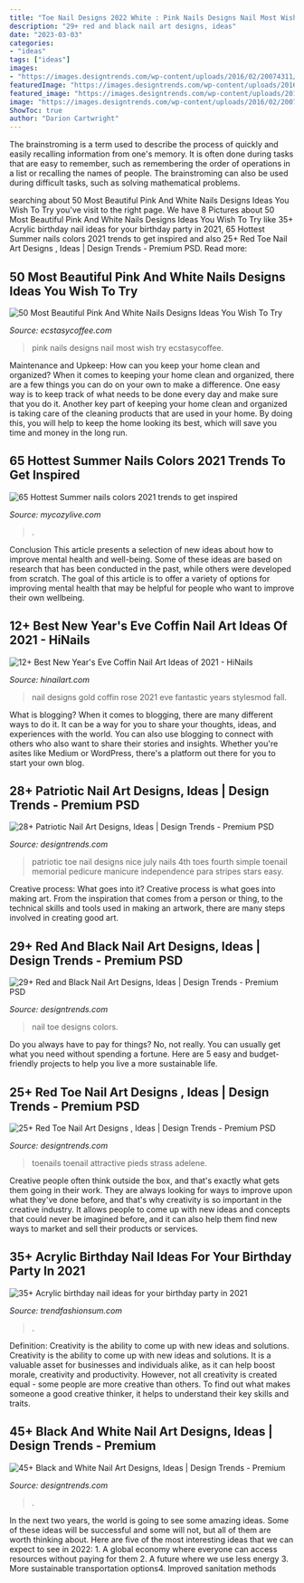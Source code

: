 ```yaml
---
title: "Toe Nail Designs 2022 White : Pink Nails Designs Nail Most Wish Try Ecstasycoffee"
description: "29+ red and black nail art designs, ideas"
date: "2023-03-03"
categories:
- "ideas"
tags: ["ideas"]
images:
- "https://images.designtrends.com/wp-content/uploads/2016/02/20074311/Toe-Nail-Design-with-Black-and-Red-Colors.jpg"
featuredImage: "https://images.designtrends.com/wp-content/uploads/2016/04/05070117/Attractive-Red-Toe-Nail-Art-For-White-Skin.jpg"
featured_image: "https://images.designtrends.com/wp-content/uploads/2016/02/20074311/Toe-Nail-Design-with-Black-and-Red-Colors.jpg"
image: "https://images.designtrends.com/wp-content/uploads/2016/02/20074311/Toe-Nail-Design-with-Black-and-Red-Colors.jpg"
ShowToc: true
author: "Darion Cartwright"
---
```



The brainstroming is a term used to describe the process of quickly and easily recalling information from one's memory. It is often done during tasks that are easy to remember, such as remembering the order of operations in a list or recalling the names of people. The brainstroming can also be used during difficult tasks, such as solving mathematical problems.

	

		
searching about 50 Most Beautiful Pink And White Nails Designs Ideas You Wish To Try you've visit to the right page. We have 8 Pictures about 50 Most Beautiful Pink And White Nails Designs Ideas You Wish To Try like 35+ Acrylic birthday nail ideas for your birthday party in 2021, 65 Hottest Summer nails colors 2021 trends to get inspired and also 25+ Red Toe Nail Art Designs , Ideas | Design Trends - Premium PSD. Read more:
		
    
## 50 Most Beautiful Pink And White Nails Designs Ideas You Wish To Try

<img loading=lazy src="https://i0.wp.com/www.ecstasycoffee.com/wp-content/uploads/2016/10/Pink-and-White-Nails-Designs-18.jpg" onerror="this.onerror=null;this.src='https://tse4.mm.bing.net/th?id=OIP.jUMpeBPurHYlUhBvAyvj2wHaJN&amp;pid=15.1';" alt="50 Most Beautiful Pink And White Nails Designs Ideas You Wish To Try">

_Source: ecstasycoffee.com_

>pink nails designs nail most wish try ecstasycoffee. 

	

Maintenance and Upkeep: How can you keep your home clean and organized?
When it comes to keeping your home clean and organized, there are a few things you can do on your own to make a difference. One easy way is to keep track of what needs to be done every day and make sure that you do it. Another key part of keeping your home clean and organized is taking care of the cleaning products that are used in your home. By doing this, you will help to keep the home looking its best, which will save you time and money in the long run.

    
## 65 Hottest Summer Nails Colors 2021 Trends To Get Inspired

<img loading=lazy src="https://mycozylive.com/wp-content/uploads/2021/05/45.jpg" onerror="this.onerror=null;this.src='https://tse4.mm.bing.net/th?id=OIP.oFPps1j4GTIs83pjH_YQPQHaLH&amp;pid=15.1';" alt="65 Hottest Summer nails colors 2021 trends to get inspired">

_Source: mycozylive.com_

>. 

	

Conclusion
This article presents a selection of new ideas about how to improve mental health and well-being. Some of these ideas are based on research that has been conducted in the past, while others were developed from scratch. The goal of this article is to offer a variety of options for improving mental health that may be helpful for people who want to improve their own wellbeing.

    
## 12+ Best New Year&#039;s Eve Coffin Nail Art Ideas Of 2021 - HiNails

<img loading=lazy src="https://hinailart.com/wp-content/uploads/2020/12/7fa55482a8e210153193187d3b18035b.jpg" onerror="this.onerror=null;this.src='https://tse4.mm.bing.net/th?id=OIP.jtIUvFaVf29lWnIkt9EVHAHaJo&amp;pid=15.1';" alt="12+ Best New Year&#039;s Eve Coffin Nail Art Ideas of 2021 - HiNails">

_Source: hinailart.com_

>nail designs gold coffin rose 2021 eve fantastic years stylesmod fall. 

	

What is blogging?
When it comes to blogging, there are many different ways to do it. It can be a way for you to share your thoughts, ideas, and experiences with the world. You can also use blogging to connect with others who also want to share their stories and insights. Whether you're asites like Medium or WordPress, there's a platform out there for you to start your own blog.

    
## 28+ Patriotic Nail Art Designs, Ideas | Design Trends - Premium PSD

<img loading=lazy src="https://images.designtrends.com/wp-content/uploads/2016/02/22064051/Nice-Toe-Patriotic-Design.jpg" onerror="this.onerror=null;this.src='https://tse2.mm.bing.net/th?id=OIP.ajcpAyLA2aO1XcaCaIZqwgHaLE&amp;pid=15.1';" alt="28+ Patriotic Nail Art Designs, Ideas | Design Trends - Premium PSD">

_Source: designtrends.com_

>patriotic toe nail designs nice july nails 4th toes fourth simple toenail memorial pedicure manicure independence para stripes stars easy. 

	

Creative process: What goes into it?
Creative process is what goes into making art. From the inspiration that comes from a person or thing, to the technical skills and tools used in making an artwork, there are many steps involved in creating good art.

    
## 29+ Red And Black Nail Art Designs, Ideas | Design Trends - Premium PSD

<img loading=lazy src="https://images.designtrends.com/wp-content/uploads/2016/02/20074311/Toe-Nail-Design-with-Black-and-Red-Colors.jpg" onerror="this.onerror=null;this.src='https://tse2.mm.bing.net/th?id=OIP.hMr56rF0hvFNOag1RcoQ0QHaJ4&amp;pid=15.1';" alt="29+ Red and Black Nail Art Designs, Ideas | Design Trends - Premium PSD">

_Source: designtrends.com_

>nail toe designs colors. 

	

Do you always have to pay for things? No, not really. You can usually get what you need without spending a fortune. Here are 5 easy and budget-friendly projects to help you live a more sustainable life.

    
## 25+ Red Toe Nail Art Designs , Ideas | Design Trends - Premium PSD

<img loading=lazy src="https://images.designtrends.com/wp-content/uploads/2016/04/05070117/Attractive-Red-Toe-Nail-Art-For-White-Skin.jpg" onerror="this.onerror=null;this.src='https://tse3.mm.bing.net/th?id=OIP.sjBs8A_D7kaOIva4HCARWAHaJQ&amp;pid=15.1';" alt="25+ Red Toe Nail Art Designs , Ideas | Design Trends - Premium PSD">

_Source: designtrends.com_

>toenails toenail attractive pieds strass adelene. 

	

Creative people often think outside the box, and that's exactly what gets them going in their work. They are always looking for ways to improve upon what they've done before, and that's why creativity is so important in the creative industry. It allows people to come up with new ideas and concepts that could never be imagined before, and it can also help them find new ways to market and sell their products or services.

    
## 35+ Acrylic Birthday Nail Ideas For Your Birthday Party In 2021

<img loading=lazy src="https://trendfashionsum.com/wp-content/uploads/2021/05/9-18.jpg" onerror="this.onerror=null;this.src='https://tse1.mm.bing.net/th?id=OIP.gPNhAcqagwOlHq2xgaPqJQHaLH&amp;pid=15.1';" alt="35+ Acrylic birthday nail ideas for your birthday party in 2021">

_Source: trendfashionsum.com_

>. 

	

Definition: Creativity is the ability to come up with new ideas and solutions.
Creativity is the ability to come up with new ideas and solutions. It is a valuable asset for businesses and individuals alike, as it can help boost morale, creativity and productivity. However, not all creativity is created equal - some people are more creative than others. To find out what makes someone a good creative thinker, it helps to understand their key skills and traits.

    
## 45+ Black And White Nail Art Designs, Ideas | Design Trends - Premium

<img loading=lazy src="https://images.designtrends.com/wp-content/uploads/2015/10/05095947/Black-and-White-Acrylic-Nails11.jpg" onerror="this.onerror=null;this.src='https://tse4.mm.bing.net/th?id=OIP.Jb6NU4AVCydamXTdVdRDbQHaEK&amp;pid=15.1';" alt="45+ Black and White Nail Art Designs, Ideas | Design Trends - Premium">

_Source: designtrends.com_

>. 

	

In the next two years, the world is going to see some amazing ideas. Some of these ideas will be successful and some will not, but all of them are worth thinking about. Here are five of the most interesting ideas that we can expect to see in 2022: 1. A global economy where everyone can access resources without paying for them 2. A future where we use less energy 3. More sustainable transportation options4. Improved sanitation methods
